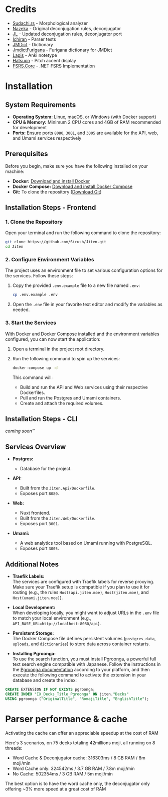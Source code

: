 # Credits
- [Sudachi.rs](https://github.com/WorksApplications/sudachi.rs) - Morphological analyzer
- [Nazeka](https://github.com/wareya/nazeka) - Original deconjugation rules, deconjugator
- [JL](https://github.com/rampaa/JL/tree/master) - Updated deconjugation rules, deconjugator port
- [Ichiran](https://github.com/tshatrov/ichiran) - Parser tests
- [JMDict](https://www.edrdg.org/wiki/index.php/JMdict-EDICT_Dictionary_Project) - Dictionary
- [JmdictFurigana](https://github.com/Doublevil/JmdictFurigana) - Furigana dictionary for JMDict
- [Lapis](https://github.com/donkuri/lapis) - Anki notetype
- [Hatsuon](https://github.com/DJTB/hatsuon) - Pitch accent display
- [FSRS.Core](https://github.com/TranPhucTien/FSRS.Core) - .NET FSRS Implementation

# Installation

## System Requirements

- **Operating System:** Linux, macOS, or Windows (with Docker support)
- **CPU & Memory:** Minimum 2 CPU cores and 4GB of RAM recommended for development
- **Ports:** Ensure ports `8080`, `3001`, and `3005` are available for the API, web, and Umami services respectively

## Prerequisites

Before you begin, make sure you have the following installed on your machine:

- **Docker:** [Download and install Docker](https://docs.docker.com/get-docker/)
- **Docker Compose:** [Download and install Docker Compose](https://docs.docker.com/compose/install/)
- **Git:** To clone the repository ([Download Git](https://git-scm.com/downloads))

## Installation Steps - Frontend

### 1. Clone the Repository

Open your terminal and run the following command to clone the repository:

```bash
git clone https://github.com/Sirush/Jiten.git
cd Jiten
```

### 2. Configure Environment Variables

The project uses an environment file to set various configuration options for the services. Follow these steps:

1. Copy the provided `.env.example` file to a new file named `.env`:

   ```bash
   cp .env.example .env
   ```

2. Open the `.env` file in your favorite text editor and modify the variables as needed.

### 3. Start the Services

With Docker and Docker Compose installed and the environment variables configured, you can now start the application:

1. Open a terminal in the project root directory.
2. Run the following command to spin up the services:

   ```bash
   docker-compose up -d
   ```

   This command will:
   - Build and run the API and Web services using their respective Dockerfiles.
   - Pull and run the Postgres and Umami containers.
   - Create and attach the required volumes.

## Installation Steps - CLI

_coming soon™_

## Services Overview

- **Postgres:**
  - Database for the project.

- **API:**
  - Built from the `Jiten.Api/Dockerfile`.
  - Exposes port `8080`.

- **Web:**
  - Nuxt frontend.
  - Built from the `Jiten.Web/Dockerfile`.
  - Exposes port `3001`.

- **Umami:**
  - A web analytics tool based on Umami running with PostgreSQL.
  - Exposes port `3005`.

## Additional Notes

- **Traefik Labels:**  
  The services are configured with Traefik labels for reverse proxying. Make sure your Traefik setup is compatible if you plan to use it for routing (e.g., the rules `Host(api.jiten.moe)`, `Host(jiten.moe)`, and `Host(umami.jiten.moe)`).

- **Local Development:**  
  When developing locally, you might want to adjust URLs in the `.env` file to match your local environment (e.g., `API_BASE_URL=http://localhost:8080/api`).

- **Persistent Storage:**  
  The Docker Compose file defines persistent volumes (`postgres_data`, `uploads`, and `dictionaries`) to store data across container restarts.
- **Installing Pgroonga:**  
  To use the search function, you must install Pgroonga, a powerful full text search engine compatible with Japanese. Follow the instructions in the [Pgroonga documentation](https://pgroonga.github.io/install/) according to your platform, and then execute the following command to activate the extension in your database and create the index:
```sql
CREATE EXTENSION IF NOT EXISTS pgroonga;
CREATE INDEX "IX_Decks_Title_Pgroonga" ON jiten."Decks"
USING pgroonga ("OriginalTitle", "RomajiTitle", "EnglishTitle");
```

# Parser performance & cache
Activating the cache can offer an appreciable speedup at the cost of RAM

Here's 3 scenarios, on 75 decks totaling 42millions moji, all running on 8 threads:

- Word Cache & Deconjugator cache: 316303ms / 8 GB RAM / 8m moji/min
- Word Cache only: 324542ms / 3.7 GB RAM / 7.8m moji/min
- No Cache: 502354ms / 3 GB RAM / 5m moji/min

The best option is to have the word cache only, the deconjugator only offering ~3% more speed at a great cost of RAM
